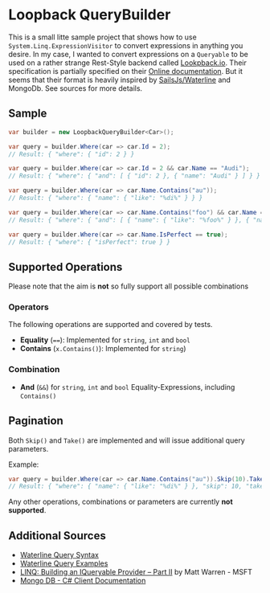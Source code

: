 Loopback QueryBuilder
=====================

This is a small litte sample project that shows how to use `System.Linq.ExpressionVisitor` to convert expressions in anything you desire. 
In my case, I wanted to convert expressions on a `Queryable` to be used on a rather strange Rest-Style backend called [Lookpback.io](https://loopback.io/). Their specification is partially specified on their [Online documentation](https://loopback.io/doc/en/lb3/Where-filter.html). But it seems that their format is heavily inspired by [SailsJs/Waterline](http://waterlinejs.org/) and MongoDb. See sources for more details.

## Sample
```c#
var builder = new LoopbackQueryBuilder<Car>();

var query = builder.Where(car => car.Id = 2);
// Result: { "where": { "id": 2 } }

var query = builder.Where(car => car.Id = 2 && car.Name == "Audi");
// Result: { "where": { "and": [ { "id": 2 }, { "name": "Audi" } ] } }

var query = builder.Where(car => car.Name.Contains("au"));
// Result: { "where": { "name": { "like": "%di%" } } }

var query = builder.Where(car => car.Name.Contains("foo") && car.Name == "bla");
// Result: { "where": { "and": [ { "name": { "like": "%foo%" } }, { "name": "bla" } ] } }

var query = builder.Where(car => car.Name.IsPerfect == true);
// Result: { "where": { "isPerfect": true } }
```

## Supported Operations
Please note that the aim is **not** so fully support all possible combinations

### Operators
The following operations are supported and covered by tests.
* **Equality** (`==`): Implemented for `string`, `int` and `bool`
* **Contains** (`x.Contains()`): Implemented for `string`)

### Combination
* **And** (`&&`) for `string`, `int` and `bool` Equality-Expressions, including `Contains()`

## Pagination
Both `Skip()` and `Take()` are implemented and will issue additional query parameters.

Example:
```c#
var query = builder.Where(car => car.Name.Contains("au")).Skip(10).Take(50);
// Result: { "where": { "name": { "like": "%di%" } }, "skip": 10, "take": 50 }
```

Any other operations, combinations or parameters are currently **not supported**.

## Additional Sources
* [Waterline Query Syntax](https://sailsjs.com/documentation/concepts/models-and-orm/query-language)
* [Waterline Query Examples](https://github.com/sailshq/waterline-query-docs/blob/master/docs/criteria.md)
* [LINQ: Building an IQueryable Provider – Part II](https://blogs.msdn.microsoft.com/mattwar/2007/07/31/linq-building-an-iqueryable-provider-part-ii/) by Matt Warren - MSFT
* [Mongo DB - C# Client Documentation](https://mongodb-documentation.readthedocs.io/en/latest/ecosystem/tutorial/use-linq-queries-with-csharp-driver.html)


